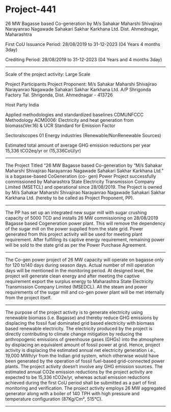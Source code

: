 # Project-441
26 MW Bagasse based Co-generation by M/s Sahakar Maharshi Shivajirao Narayanrao Nagawade Sahakari Sakhar Karkhana Ltd. Dist. Ahmednagar, Maharashtra

First CoU Issuance Period: 28/08/2019 to 31-12-2023 (04 Years 4 months 3day)

Crediting Period: 28/08/2019 to 31-12-2023 (04 Years and 4 months 3day) 
______________
Scale of the project activity: Large Scale

Project Participants Project Proponent: M/s Sahakar Maharshi
Shivajirao Narayanrao Nagawade Sahakari
Sakhar Karkhana Ltd. A/P Shrigonda
Factory Tal. Shrigonda, Dist. Ahmednagar - 413726

Host Party India

Applied methodologies and standardized
baselines
CDMUNFCCC Methodology
ACM0006: Electricity and heat generation
from biomass(Ver.16) & UCR Standard for
Emission Factor

Sectoralscopes 01 Energy industries (Renewable/NonRenewable Sources)

Estimated total amount of average GHG
emission reductions per year
15,336 tCO2eq/yr or (15,336CoU/yr)
_______________
The Project Titled “26 MW Bagasse based Co-generation by “M/s Sahakar Maharshi
Shivajirao Narayanrao Nagawade Sahakari Sakhar Karkhana Ltd.” is a bagasse-based CoGeneration (co- gen) Power Project successfully commissioned by Maharashtra State
Electricity Transmission Company Limited (MSETCL) and operational since 28/08/2019.
The Project is owned by M/s Sahakar Maharshi Shivajirao Narayanrao Nagawade Sahakari
Sakhar Karkhana Ltd. (hereby to be called as Project Proponent, PP).
____________________
The PP has set up an integrated new sugar mill with sugar crushing capacity of 5000 TCD and
installs 26 MW commissioning on 28/08/2019 Bagasse based Cogeneration power plant. This
will remove the dependency of the sugar mill on the power supplied from the state grid.
Power generated from this project activity will be used for meeting plant requirement. After
fulfilling its captive energy requirement, remaining power will be sold to the state grid as per
the Power Purchase Agreement.
___________________
The Co-gen power project of 26 MW capacity will operate on bagasse only for 120 to140
days during season days. Actual number of mill operation days will be mentioned in the
monitoring period. At designed level, the project will generate clean energy and after meeting
the captive requirement export the surplus energy to Maharashtra State Electricity
Transmission Company Limited (MSEDCL). All the steam and power requirements of the
sugar mill and co-gen power plant will be met internally from the project itself.
________________
The purpose of the project activity is to generate electricity using renewable biomass (i.e.
Bagasse) and thereby reduce GHG emissions by displacing the fossil fuel dominated grid
based electricity with biomass based renewable electricity. The electricity produced by the
project is directly contributing to climate change mitigation by reducing the anthropogenic
emissions of greenhouse gases (GHGs) into the atmosphere by displacing an equivalent
amount of fossil power at grid. Hence, project activity is displacing the estimated annual net
electricity generation i.e., 19,000 MWh/yr from the Indian grid system, which otherwise
would have been generated by the operation of fossil fuel-based grid-connected power
plants. The project activity doesn’t involve any GHG emission sources. The estimated annual
CO2e emission reductions by the project activity are expected to be 15,336 tCO2e/yr,
whereas actual emission reductions achieved during the first CoU period shall be submitted
as a part of first monitoring and verification.
The project activity employs 26 MW aggregated generator along with a boiler of 140 TPH
with high pressure and temperature configuration (87Kg/Cm², 515°C).
______________________
